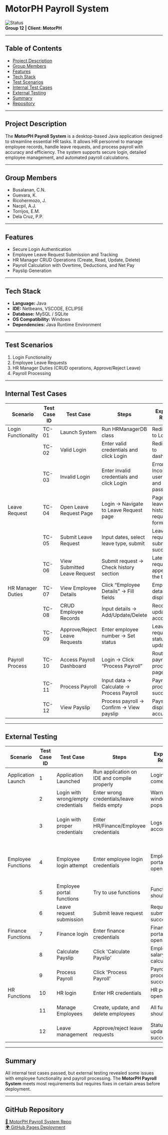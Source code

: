 # MotorPH Payroll System  
![Status](https://img.shields.io/badge/status-Completed-brightgreen)  
**Group 12 | Client: MotorPH**

---

## Table of Contents
- [Project Description](#project-description)
- [Group Members](#group-members)
- [Features](#features)
- [Tech Stack](#tech-stack)
- [Test Scenarios](#test-scenarios)
- [Internal Test Cases](#internal-test-cases)
- [External Testing](#external-testing)
- [Summary](#summary)
- [Repository](#github-repository)

---

## Project Description
The **MotorPH Payroll System** is a desktop-based Java application designed to streamline essential HR tasks. It allows HR personnel to manage employee records, handle leave requests, and process payroll with accuracy and efficiency. The system supports secure login, detailed employee management, and automated payroll calculations.

---

## Group Members
- Busalanan, C.N.
- Guevara, K.
- Ricohermozo, J.
- Nacpil, A.J.
- Torrijos, E.M.
- Dela Cruz, P.P.

---

## Features
- Secure Login Authentication
- Employee Leave Request Submission and Tracking
- HR Manager CRUD Operations (Create, Read, Update, Delete)
- Payroll Calculation with Overtime, Deductions, and Net Pay
- Payslip Generation

---

## Tech Stack
- **Language:** Java  
- **IDE:** Netbeans, VSCODE, ECLIPSE
- **Database:** MySQL / SQLite  
- **OS Compatibility:** Windows  
- **Dependencies:** Java Runtime Environment  

---

## Test Scenarios
1. Login Functionality  
2. Employee Leave Requests  
3. HR Manager Duties (CRUD operations, Approve/Reject Leave)  
4. Payroll Processing  

---

## Internal Test Cases

| **Scenario**           | **Test Case ID** | **Test Case**                  | **Steps**                                  | **Expected Result**                        | **Actual Result**                          | **Result** |
|------------------------|------------------|--------------------------------|-------------------------------------------|-------------------------------------------|-------------------------------------------|------------|
| Login Functionality    | TC-01            | Launch System                  | Run HRManagerDB class                     | Redirected to Login tab                   | Redirected to Login tab                   | ✅ Pass    |
|                        | TC-02            | Valid Login                    | Enter valid credentials and click Login   | Redirected to dashboard                   | Redirected to dashboard                   | ✅ Pass    |
|                        | TC-03            | Invalid Login                  | Enter invalid credentials and click Login | Error: Incorrect username and password    | Error: Incorrect username and password    | ✅ Pass    |
| Leave Request          | TC-04            | Open Leave Request Page        | Login → Navigate to Leave Request page    | Page shows leave history & request form   | Page shows leave history & request form   | ✅ Pass    |
|                        | TC-05            | Submit Leave Request           | Input dates, select leave type, submit    | Leave request submitted successfully      | Leave request submitted successfully      | ✅ Pass    |
|                        | TC-06            | View Submitted Leave Request   | Submit request → Check history section    | Latest request appears at the top         | Latest request appears at the top         | ✅ Pass    |
| HR Manager Duties      | TC-07            | View Employee Details          | Click “Employee Details” → Fill fields    | Employee details are displayed            | Employee details are displayed            | ✅ Pass    |
|                        | TC-08            | CRUD Employee Records          | Input details → Add/Update/Delete         | Record updated accordingly                | Record updated accordingly                | ✅ Pass    |
|                        | TC-09            | Approve/Reject Leave Requests  | Enter employee number → Set status        | Leave request status updated              | Leave request status updated              | ✅ Pass    |
| Payroll Process        | TC-10            | Access Payroll Dashboard       | Login → Click “Process Payroll”           | Routed to payroll processing page         | Routed to payroll processing page         | ✅ Pass    |
|                        | TC-11            | Process Payroll                | Input data → Calculate → Process Payroll  | Payroll processed successfully            | Payroll processed successfully            | ✅ Pass    |
|                        | TC-12            | View Payslip                   | Process payroll → Confirm → View payslip  | Payslip displayed accurately              | Payslip displayed accurately              | ✅ Pass    |

---

## External Testing

| **Scenario**            | **Test Case ID** | **Test Case**                           | **Steps**                                      | **Expected Result**                             | **Actual Result**                                | **Result** |
|-------------------------|------------------|-----------------------------------------|-----------------------------------------------|-----------------------------------------------|-----------------------------------------------|------------|
| Application Launch      | 1                | Application Launched                   | Run application on IDE and compile properly  | Login page comes up                          | Login page comes up                          | ✅ Pass    |
|                         | 2                | Login with wrong/empty credentials      | Enter wrong credentials/leave fields empty   | Warning window pops up                       | Warning window pops up                       | ✅ Pass    |
|                         | 3                | Login with proper credentials           | Enter HR/Finance/Employee credentials        | Logs in accordingly                          | HR & Finance logged in, Employee failed      | ✅ Pass    |
| Employee Functions      | 4                | Employee login attempt                  | Enter employee login credentials             | Employee portal opens                        | Warning popup appears despite correct login | ❌ Fail    |
|                         | 5                | Employee portal functions               | Try to use functions                         | Functions should work                        | Not functional                              | ❌ Fail    |
|                         | 6                | Leave request submission                | Submit leave request                         | Request submitted successfully               | Not functional                              | ❌ Fail    |
| Finance Functions       | 7                | Finance login                           | Enter finance credentials                    | Finance portal opens                         | Finance portal opens                         | ✅ Pass    |
|                         | 8                | Calculate Payslip                       | Click 'Calculate Payslip'                    | Employee salary calculated                   | No response                                  | ❌ Fail    |
|                         | 9                | Process Payroll                         | Click 'Process Payroll'                      | Payroll processed successfully               | No response                                  | ❌ Fail    |
| HR Functions            | 10               | HR login                                | Enter HR credentials                         | HR portal opens                              | HR portal opens                              | ✅ Pass    |
|                         | 11               | Manage Employees                        | Create, update, and delete employees         | All functions should work                    | Update failed, others work                   | ✅ Pass    |
|                         | 12               | Leave management                        | Approve/reject leave requests                | Status updates successfully                  | Status updates successfully                  | ✅ Pass    |

---

## Summary
All internal test cases passed, but external testing revealed some issues with employee functionality and payroll processing. The **MotorPH Payroll System** meets most requirements but requires fixes in certain areas before deployment.

---

## GitHub Repository
[🔗 MotorPH Payroll System Repo](https://github.com/christianbusalanan/MotorPH-PayrollSystem)  
[🌍 GitHub Pages Deployment](https://santiagoian01.github.io/MotorPH-PayrollSystem/)
